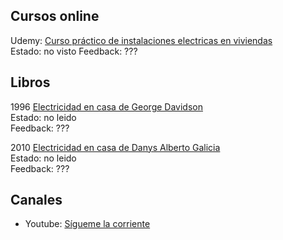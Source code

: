 ## Cursos online

Udemy: [Curso práctico de instalaciones electricas en viviendas](https://www.udemy.com/course/curso-practico-de-instalaciones-electricas-en-viviendas/)  
Estado: no visto 
Feedback: ???

## Libros

1996 [Electricidad en casa de George Davidson](https://www.amazon.es/Electricidad-casa-Aprende-T%C3%BA-Solo/dp/8436803051/ref=sr_1_4)  
Estado: no leido  
Feedback: ???
  
  
2010 [Electricidad en casa de Danys Alberto Galicia](https://www.amazon.es/Electricidad-casa-Manual-b%C3%A1sico-explicado/dp/B087HGP69S/ref=sr_1_1)  
Estado: no leido  
Feedback: ???


## Canales

* Youtube: [Sígueme la corriente](https://www.youtube.com/channel/UCmJ64or5eH-aYZs9Ogohq0A)
